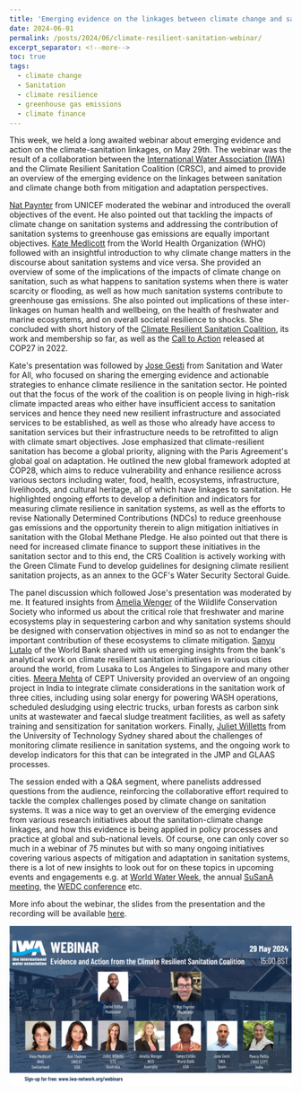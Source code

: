 ```yaml
---
title: 'Emerging evidence on the linkages between climate change and sanitation, for mitigation and adaptation'
date: 2024-06-01
permalink: /posts/2024/06/climate-resilient-sanitation-webinar/
excerpt_separator: <!--more-->
toc: true
tags:
  - climate change
  - Sanitation
  - climate resilience
  - greenhouse gas emissions
  - climate finance
---
```


This week, we held a long awaited webinar about emerging evidence and action on the climate-sanitation linkages, on May 29th. The webinar was the result of a collaboration between the [International Water Association (IWA)]() and the Climate Resilient Sanitation Coalition (CRSC), and aimed to provide an overview of the emerging evidence on the linkages between sanitation and climate change both from mitigation and adaptation perspectives. 

<!--more-->

[Nat Paynter](https://www.linkedin.com/in/nat-paynter/) from UNICEF moderated the webinar and introduced the overall objectives of the event. He also pointed out that tackling the impacts of climate change on sanitation systems and addressing the contribution of sanitation systems to greenhouse gas emissions are equally important objectives. [Kate Medlicott](https://www.linkedin.com/in/kate-olive-medlicott-09b40889/) from the World Health Organization (WHO) followed with an insightful introduction to why climate change matters in the discourse about sanitation systems and vice versa. She provided an overview of some of the implications of the impacts of climate change on sanitation, such as what happens to sanitation systems when there is water scarcity or flooding, as well as how much sanitation systems contribute to greenhouse gas emissions. She also pointed out implications of these inter-linkages on human health and wellbeing, on the health of freshwater and marine ecosystems, and on overall societal resilience to shocks. She concluded with short history of the [Climate Resilient Sanitation Coalition](https://www.susana.org/en/themes/climate-resilient-sanitation#), its work and membership so far, as well as the [Call to Action](https://www.unicef.org/media/129896/file/Call%20to%20Action%20on%20CRS.pdf) released at COP27 in 2022.

Kate's presentation was followed by [Jose Gesti](https://www.linkedin.com/in/jose-gesti-11211618/?originalSubdomain=es) from Sanitation and Water for All, who focused on sharing the emerging evidence and actionable strategies to enhance climate resilience in the sanitation sector. He pointed out that the focus of the work of the coalition is on people living in high-risk climate impacted areas who either have insufficient access to sanitation services and hence they need new resilient infrastructure and associated services to be established, as well as those who already have access to sanitation services but their infrastructure needs to be retrofitted to align with climate smart objectives. Jose emphasized that climate-resilient sanitation has become a global priority, aligning with the Paris Agreement's global goal on adaptation. He outlined the new global framework adopted at COP28, which aims to reduce vulnerability and enhance resilience across various sectors including water, food, health, ecosystems, infrastructure, livelihoods, and cultural heritage, all of which have linkages to sanitation. He highlighted ongoing efforts to develop a definition and indicators for measuring climate resilience in sanitation systems, as well as the efforts to revise Nationally Determined Contributions (NDCs) to reduce greenhouse gas emissions and the opportunity therein to align mitigation initiatives in sanitation with the Global Methane Pledge. He also pointed out that there is need for increased climate finance to support these initiatives in the sanitation sector and to this end, the CRS Coalition is actively working with the Green Climate Fund to develop guidelines for designing climate resilient sanitation projects, as an annex to the GCF's Water Security Sectoral Guide.

The panel discussion which followed Jose's presentation was moderated by me. It featured insights from [Amelia Wenger](https://www.linkedin.com/in/amelia-wenger/) of the Wildlife Conservation Society who informed us about the critical role that freshwater and marine ecosystems play in sequestering carbon and why sanitation systems should be designed with conservation objectives in mind so as not to endanger the important contribution of these ecosystems to climate mitigation. [Sanyu Lutalo](https://www.linkedin.com/in/senkatuka-lutalo-sanyu-2062545/) of the World Bank shared with us emerging insights from the bank's analytical work on climate resilient sanitation initiatives in various cities around the world, from Lusaka to Los Angeles to Singapore and many other cities. [Meera Mehta](https://www.linkedin.com/in/meera-mehta-85303111/?originalSubdomain=in) of CEPT University provided an overview of an ongoing project in India to integrate climate considerations in the sanitation work of three cities, including using solar energy for powering WASH operations, scheduled desludging using electric trucks, urban forests as carbon sink units at wastewater and faecal sludge treatment facilities, as well as safety training and sensitization for sanitation workers. Finally, [Juliet Willetts](https://www.linkedin.com/in/juliet-willetts-74b433a4/?originalSubdomain=au) from the University of Technology Sydney shared about the challenges of monitoring climate resilience in sanitation systems, and the ongoing work to develop indicators for this that can be integrated in the JMP and GLAAS processes. 

The session ended with a Q&A segment, where panelists addressed questions from the audience, reinforcing the collaborative effort required to tackle the complex challenges posed by climate change on sanitation systems. It was a nice way to get an overview of the emerging evidence from various  research initiatives about the sanitation-climate change linkages, and how this evidence is being applied in policy processes and practice at global and sub-national levels. Of course, one can only cover so much in a webinar of 75 minutes but with so many ongoing initiatives covering various aspects of mitigation and adaptation in sanitation systems, there is a lot of new insights to look out for on these topics in upcoming events and engagements e.g. at [World Water Week](https://www.worldwaterweek.org/), the annual [SuSanA meeting](https://www.susana.org/en/news-and-events/sanitation-events/upcoming-events/details/627), the [WEDC conference](https://www.lboro.ac.uk/research/wedc/conferences/43/) etc.

More info about the webinar, the slides from the presentation and the recording will be available [here](https://iwa-network.org/learn/evidence-and-action-from-the-climate-resilient-sanitation-coalition/).

![webinar poster](images/IWA_webinar.png)